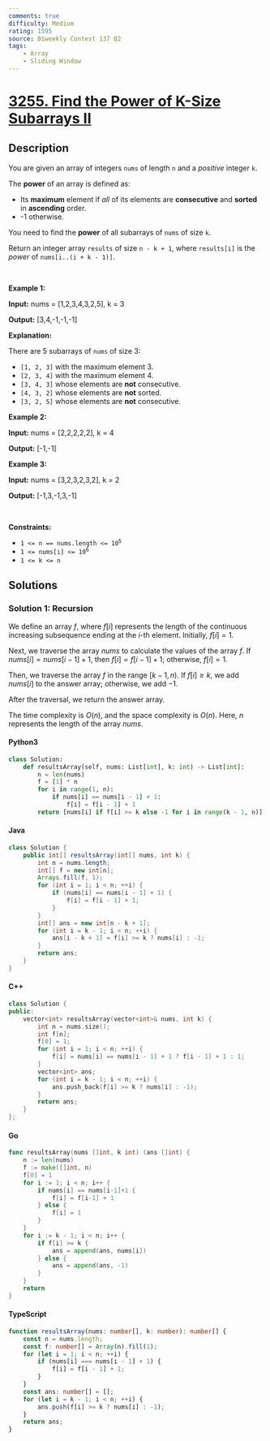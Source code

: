 ```yaml
---
comments: true
difficulty: Medium
rating: 1595
source: Biweekly Contest 137 Q2
tags:
    - Array
    - Sliding Window
---
```


<!-- problem:start -->

# [3255. Find the Power of K-Size Subarrays II](https://leetcode.com/problems/find-the-power-of-k-size-subarrays-ii)

## Description

<!-- description:start -->

<p>You are given an array of integers <code>nums</code> of length <code>n</code> and a <em>positive</em> integer <code>k</code>.</p>

<p>The <strong>power</strong> of an array is defined as:</p>

<ul>
	<li>Its <strong>maximum</strong> element if <em>all</em> of its elements are <strong>consecutive</strong> and <strong>sorted</strong> in <strong>ascending</strong> order.</li>
	<li>-1 otherwise.</li>
</ul>

<p>You need to find the <strong>power</strong> of all <span data-keyword="subarray-nonempty">subarrays</span> of <code>nums</code> of size <code>k</code>.</p>

<p>Return an integer array <code>results</code> of size <code>n - k + 1</code>, where <code>results[i]</code> is the <em>power</em> of <code>nums[i..(i + k - 1)]</code>.</p>

<p>&nbsp;</p>
<p><strong class="example">Example 1:</strong></p>

<div class="example-block">
<p><strong>Input:</strong> <span class="example-io">nums = [1,2,3,4,3,2,5], k = 3</span></p>

<p><strong>Output:</strong> [3,4,-1,-1,-1]</p>

<p><strong>Explanation:</strong></p>

<p>There are 5 subarrays of <code>nums</code> of size 3:</p>

<ul>
	<li><code>[1, 2, 3]</code> with the maximum element 3.</li>
	<li><code>[2, 3, 4]</code> with the maximum element 4.</li>
	<li><code>[3, 4, 3]</code> whose elements are <strong>not</strong> consecutive.</li>
	<li><code>[4, 3, 2]</code> whose elements are <strong>not</strong> sorted.</li>
	<li><code>[3, 2, 5]</code> whose elements are <strong>not</strong> consecutive.</li>
</ul>
</div>

<p><strong class="example">Example 2:</strong></p>

<div class="example-block">
<p><strong>Input:</strong> <span class="example-io">nums = [2,2,2,2,2], k = 4</span></p>

<p><strong>Output:</strong> <span class="example-io">[-1,-1]</span></p>
</div>

<p><strong class="example">Example 3:</strong></p>

<div class="example-block">
<p><strong>Input:</strong> <span class="example-io">nums = [3,2,3,2,3,2], k = 2</span></p>

<p><strong>Output:</strong> <span class="example-io">[-1,3,-1,3,-1]</span></p>
</div>

<p>&nbsp;</p>
<p><strong>Constraints:</strong></p>

<ul>
	<li><code>1 &lt;= n == nums.length &lt;= 10<sup>5</sup></code></li>
	<li><code>1 &lt;= nums[i] &lt;= 10<sup>6</sup></code></li>
	<li><code>1 &lt;= k &lt;= n</code></li>
</ul>

<!-- description:end -->

## Solutions

<!-- solution:start -->

### Solution 1: Recursion

We define an array $f$, where $f[i]$ represents the length of the continuous increasing subsequence ending at the $i$-th element. Initially, $f[i] = 1$.

Next, we traverse the array $\textit{nums}$ to calculate the values of the array $f$. If $nums[i] = nums[i - 1] + 1$, then $f[i] = f[i - 1] + 1$; otherwise, $f[i] = 1$.

Then, we traverse the array $f$ in the range $[k - 1, n)$. If $f[i] \ge k$, we add $\textit{nums}[i]$ to the answer array; otherwise, we add $-1$.

After the traversal, we return the answer array.

The time complexity is $O(n)$, and the space complexity is $O(n)$. Here, $n$ represents the length of the array $\textit{nums}$.

<!-- tabs:start -->

#### Python3

```python
class Solution:
    def resultsArray(self, nums: List[int], k: int) -> List[int]:
        n = len(nums)
        f = [1] * n
        for i in range(1, n):
            if nums[i] == nums[i - 1] + 1:
                f[i] = f[i - 1] + 1
        return [nums[i] if f[i] >= k else -1 for i in range(k - 1, n)]
```

#### Java

```java
class Solution {
    public int[] resultsArray(int[] nums, int k) {
        int n = nums.length;
        int[] f = new int[n];
        Arrays.fill(f, 1);
        for (int i = 1; i < n; ++i) {
            if (nums[i] == nums[i - 1] + 1) {
                f[i] = f[i - 1] + 1;
            }
        }
        int[] ans = new int[n - k + 1];
        for (int i = k - 1; i < n; ++i) {
            ans[i - k + 1] = f[i] >= k ? nums[i] : -1;
        }
        return ans;
    }
}
```

#### C++

```cpp
class Solution {
public:
    vector<int> resultsArray(vector<int>& nums, int k) {
        int n = nums.size();
        int f[n];
        f[0] = 1;
        for (int i = 1; i < n; ++i) {
            f[i] = nums[i] == nums[i - 1] + 1 ? f[i - 1] + 1 : 1;
        }
        vector<int> ans;
        for (int i = k - 1; i < n; ++i) {
            ans.push_back(f[i] >= k ? nums[i] : -1);
        }
        return ans;
    }
};
```

#### Go

```go
func resultsArray(nums []int, k int) (ans []int) {
	n := len(nums)
	f := make([]int, n)
	f[0] = 1
	for i := 1; i < n; i++ {
		if nums[i] == nums[i-1]+1 {
			f[i] = f[i-1] + 1
		} else {
			f[i] = 1
		}
	}
	for i := k - 1; i < n; i++ {
		if f[i] >= k {
			ans = append(ans, nums[i])
		} else {
			ans = append(ans, -1)
		}
	}
	return
}
```

#### TypeScript

```ts
function resultsArray(nums: number[], k: number): number[] {
    const n = nums.length;
    const f: number[] = Array(n).fill(1);
    for (let i = 1; i < n; ++i) {
        if (nums[i] === nums[i - 1] + 1) {
            f[i] = f[i - 1] + 1;
        }
    }
    const ans: number[] = [];
    for (let i = k - 1; i < n; ++i) {
        ans.push(f[i] >= k ? nums[i] : -1);
    }
    return ans;
}
```

<!-- tabs:end -->

<!-- solution:end -->

<!-- problem:end -->
